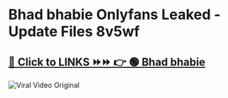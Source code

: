 
 # Bhad bhabie Onlyfans Leaked - Update Files 8v5wf

## <h2><a href="https://clipsfans.com/Bhad_bhabie&ref=git">🔗 Click to LINKS ⏩⏩ 👉 🟢 Bhad bhabie </a></h2>

<a href="https://clipsfans.com/Bhad_bhabie&ref=git" rel="nofollow" data-target="animated-image.originalLink"><img src="https://i.ibb.co.com/xMMVF88/686577567.gif" alt="Viral Video Original" style="max-width: 100%; display: inline-block;" data-target="animated-image.originalImage"></a>

